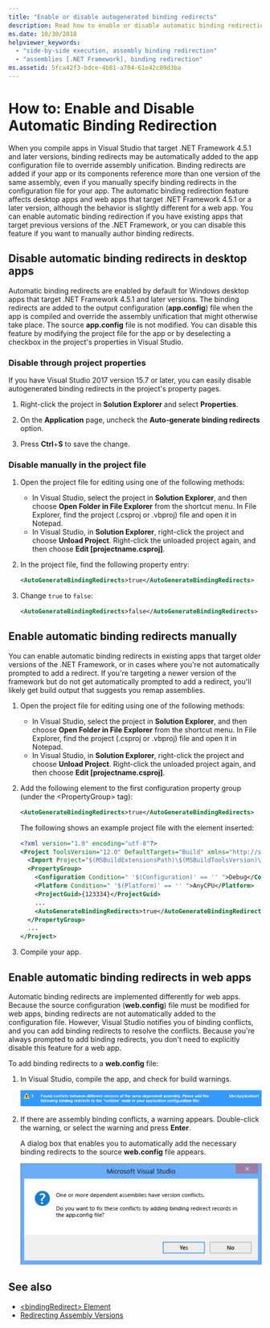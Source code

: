 ```yaml
---
title: "Enable or disable autogenerated binding redirects"
description: Read how to enable or disable automatic binding redirection. This feature affects desktop apps and web apps targeting .NET Framework 4.5.1 or later.
ms.date: 10/30/2018
helpviewer_keywords:
  - "side-by-side execution, assembly binding redirection"
  - "assemblies [.NET Framework], binding redirection"
ms.assetid: 5fca42f3-bdce-4b81-a704-61e42c89d3ba
---
```

# How to: Enable and Disable Automatic Binding Redirection

When you compile apps in Visual Studio that target .NET Framework 4.5.1 and later versions, binding redirects may be automatically added to the app configuration file to override assembly unification. Binding redirects are added if your app or its components reference more than one version of the same assembly, even if you manually specify binding redirects in the configuration file for your app. The automatic binding redirection feature affects desktop apps and web apps that target .NET Framework 4.5.1 or a later version, although the behavior is slightly different for a web app. You can enable automatic binding redirection if you have existing apps that target previous versions of the .NET Framework, or you can disable this feature if you want to manually author binding redirects.

## Disable automatic binding redirects in desktop apps

Automatic binding redirects are enabled by default for Windows desktop apps that target .NET Framework 4.5.1 and later versions. The binding redirects are added to the output configuration (**app.config**) file when the app is compiled and override the assembly unification that might otherwise take place. The source **app.config** file is not modified. You can disable this feature by modifying the project file for the app or by deselecting a checkbox in the project's properties in Visual Studio.

### Disable through project properties

If you have Visual Studio 2017 version 15.7 or later, you can easily disable autogenerated binding redirects in the project's property pages.

1. Right-click the project in **Solution Explorer** and select **Properties**.

2. On the **Application** page, uncheck the **Auto-generate binding redirects** option.

3. Press **Ctrl**+**S** to save the change.

### Disable manually in the project file

1. Open the project file for editing using one of the following methods:

   - In Visual Studio, select the project in **Solution Explorer**, and then choose **Open Folder in File Explorer** from the shortcut menu. In File Explorer, find the project (.csproj or .vbproj) file and open it in Notepad.
   - In Visual Studio, in **Solution Explorer**, right-click the project and choose **Unload Project**. Right-click the unloaded project again, and then choose **Edit [projectname.csproj]**.

2. In the project file, find the following property entry:

   ```xml
   <AutoGenerateBindingRedirects>true</AutoGenerateBindingRedirects>
   ```

3. Change `true` to `false`:

   ```xml
   <AutoGenerateBindingRedirects>false</AutoGenerateBindingRedirects>
   ```

## Enable automatic binding redirects manually

You can enable automatic binding redirects in existing apps that target older versions of the .NET Framework, or in cases where you're not automatically prompted to add a redirect. If you're targeting a newer version of the framework but do not get automatically prompted to add a redirect, you'll likely get build output that suggests you remap assemblies.

1. Open the project file for editing using one of the following methods:

   - In Visual Studio, select the project in **Solution Explorer**, and then choose **Open Folder in File Explorer** from the shortcut menu. In File Explorer, find the project (.csproj or .vbproj) file and open it in Notepad.
   - In Visual Studio, in **Solution Explorer**, right-click the project and choose **Unload Project**. Right-click the unloaded project again, and then choose **Edit [projectname.csproj]**.

2. Add the following element to the first configuration property group (under the \<PropertyGroup> tag):

   ```xml
   <AutoGenerateBindingRedirects>true</AutoGenerateBindingRedirects>
   ```

   The following shows an example project file with the element inserted:

   ```xml
   <?xml version="1.0" encoding="utf-8"?>
   <Project ToolsVersion="12.0" DefaultTargets="Build" xmlns="http://schemas.microsoft.com/developer/msbuild/2003">
     <Import Project="$(MSBuildExtensionsPath)\$(MSBuildToolsVersion)\Microsoft.Common.props" Condition="Exists('$(MSBuildExtensionsPath)\$(MSBuildToolsVersion)\Microsoft.Common.props')" />
     <PropertyGroup>
       <Configuration Condition=" '$(Configuration)' == '' ">Debug</Configuration>
       <Platform Condition=" '$(Platform)' == '' ">AnyCPU</Platform>
       <ProjectGuid>{123334}</ProjectGuid>
       ...
       <AutoGenerateBindingRedirects>true</AutoGenerateBindingRedirects>
     </PropertyGroup>
     ...
   </Project>
   ```

3. Compile your app.

## Enable automatic binding redirects in web apps

Automatic binding redirects are implemented differently for web apps. Because the source configuration (**web.config**) file must be modified for web apps, binding redirects are not automatically added to the configuration file. However, Visual Studio notifies you of binding conflicts, and you can add binding redirects to resolve the conflicts. Because you're always prompted to add binding redirects, you don't need to explicitly disable this feature for a web app.

To add binding redirects to a **web.config** file:

1. In Visual Studio, compile the app, and check for build warnings.

   ![Build warning for assembly reference conflicts](./media/clr-assemblyrefwarning.png "CLR_AssemblyRefWarning")

2. If there are assembly binding conflicts, a warning appears. Double-click the warning, or select the warning and press **Enter**.

   A dialog box that enables you to automatically add the necessary binding redirects to the source **web.config** file appears.

   ![Binding redirect permission dialog](./media/clr-addbindingredirect.png "CLR_AddBindingRedirect")

## See also

- [\<bindingRedirect> Element](./file-schema/runtime/bindingredirect-element.md)
- [Redirecting Assembly Versions](redirect-assembly-versions.md)
